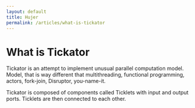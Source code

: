 ```yaml
---
layout: default
title: Hujer
permalink: /articles/what-is-tickator
---
```


What is Tickator
================

Tickator is an attempt to implement unusual parallel computation model. Model, that is way different that multithreading, functional programming, actors, fork-join, Disruptor, you-name-it.

Tickator is composed of components called Ticklets with input and output ports. Ticklets are then connected to each other.

